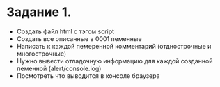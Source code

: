 # Задание 1.      
- Создать файл html с тэгом script      
- Создать все описанные в 0001 пеменные        
- Написать к каждой пемеренной комментарий (отднострочные и многострочные)      
- Нужно вывести отладочную информацию для каждой созданной пеменной (alert/console.log)     
- Посмотреть что выводится в консоле браузера